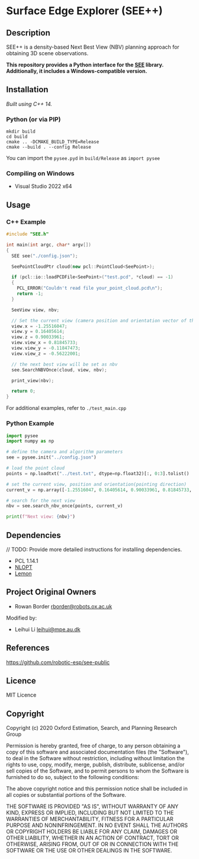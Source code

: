 # Surface Edge Explorer (SEE++)

## Description

SEE++ is a density-based Next Best View (NBV) planning approach for obtaining 3D scene observations.

**This repository provides a Python interface for the [SEE](https://github.com/robotic-esp/see-public) library. Additionally, it includes a Windows-compatible version.**

## Installation

*Built using C++ 14.*

### Python (or via PIP)

``` shell
mkdir build
cd build
cmake .. -DCMAKE_BUILD_TYPE=Release
cmake --build . --config Release
```
You can import the `pysee.pyd` in `build/Release` as `import pysee`

### Compiling on Windows

- Visual Studio 2022 x64

## Usage

### C++ Example

``` C++
#include "SEE.h"

int main(int argc, char* argv[])
{
  SEE see("./config.json");

  SeePointCloudPtr cloud(new pcl::PointCloud<SeePoint>);

  if (pcl::io::loadPCDFile<SeePoint>("test.pcd", *cloud) == -1)
  {
    PCL_ERROR("Couldn't read file your_point_cloud.pcd\n");
    return -1;
  }

  SeeView view, nbv;

  // Set the current view (camera position and orientation vector of the camera)
  view.x = -1.25516047;
  view.y = 0.16405614;
  view.z = 0.90033961;
  view.view_x = 0.81845733;
  view.view_y = -0.11847473;
  view.view_z = -0.56222001;

  // the next best view will be set as nbv
  see.SearchNBVOnce(cloud, view, nbv);

  print_view(nbv);

  return 0;
}
```

For additional examples, refer to `./test_main.cpp`

### Python Example

```Python
import pysee
import numpy as np

# define the camera and algorithm parameters
see = pysee.init("../config.json")

# load the point cloud
points = np.loadtxt("../test.txt", dtype=np.float32)[:, 0:3].tolist()

# set the current view, position and orientation(pointing direction)
current_v = np.array([-1.25516047, 0.16405614, 0.90033961, 0.81845733, -0.11847473, -0.56222001], dtype=np.float32).tolist()

# search for the next view
nbv = see.search_nbv_once(points, current_v)

print(f"Next view: {nbv}")
```

## Dependencies

// TODO: Provide more detailed instructions for installing dependencies.

- PCL 1.14.1
- [NLOPT](https://github.com/stevengj/nlopt)
- [Lemon](https://github.com/seqan/lemon)

## Project Original Owners

- Rowan Border <rborder@robots.ox.ac.uk>

Modified by:

- Leihui Li <leihui@mpe.au.dk>

## References

<https://github.com/robotic-esp/see-public>

## Licence

MIT Licence

## Copyright

Copyright (c) 2020 Oxford Estimation, Search, and Planning Research Group

Permission is hereby granted, free of charge, to any person obtaining a copy of this software and associated documentation files (the "Software"), to deal in the Software without restriction, including without limitation the rights to use, copy, modify, merge, publish, distribute, sublicense, and/or sell copies of the Software, and to permit persons to whom the Software is furnished to do so, subject to the following conditions:

The above copyright notice and this permission notice shall be included in all copies or substantial portions of the Software.

THE SOFTWARE IS PROVIDED "AS IS", WITHOUT WARRANTY OF ANY KIND, EXPRESS OR IMPLIED, INCLUDING BUT NOT LIMITED TO THE WARRANTIES OF MERCHANTABILITY, FITNESS FOR A PARTICULAR PURPOSE AND NONINFRINGEMENT. IN NO EVENT SHALL THE AUTHORS OR COPYRIGHT HOLDERS BE LIABLE FOR ANY CLAIM, DAMAGES OR OTHER LIABILITY, WHETHER IN AN ACTION OF CONTRACT, TORT OR OTHERWISE, ARISING FROM, OUT OF OR IN CONNECTION WITH THE SOFTWARE OR THE USE OR OTHER DEALINGS IN THE SOFTWARE.
